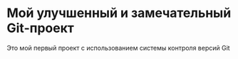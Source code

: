 ﻿# Мой улучшенный и замечательный Git-проект
Это мой первый проект с использованием системы контроля версий Git
